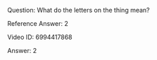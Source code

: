 Question: What do the letters on the thing mean?

Reference Answer: 2

Video ID: 6994417868

Answer: 2

